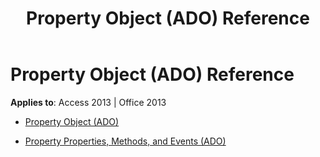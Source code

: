 ﻿---
title: Property Object (ADO) Reference
TOCTitle: Property Object (ADO)
ms:assetid: 595d2afb-1d5b-4138-9066-b5d14cdceeb2
ms:mtpsurl: https://msdn.microsoft.com/library/JJ249303(v=office.15)
ms:contentKeyID: 48545016
ms.date: 09/18/2015
mtps_version: v=office.15
---

# Property Object (ADO) Reference


**Applies to**: Access 2013 | Office 2013



  - [Property Object (ADO)](property-object-ado.md)

  - [Property Properties, Methods, and Events (ADO)](property-properties-methods-and-events-ado.md)

